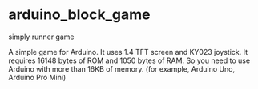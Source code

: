 # arduino_block_game
simply runner game

A simple game for Arduino.
It uses 1.4 TFT screen and KY023 joystick.
It requires 16148 bytes of ROM and 1050 bytes of RAM. So you need to use Arduino with more than 16KB of memory. (for example, Arduino Uno, Arduino Pro Mini)
